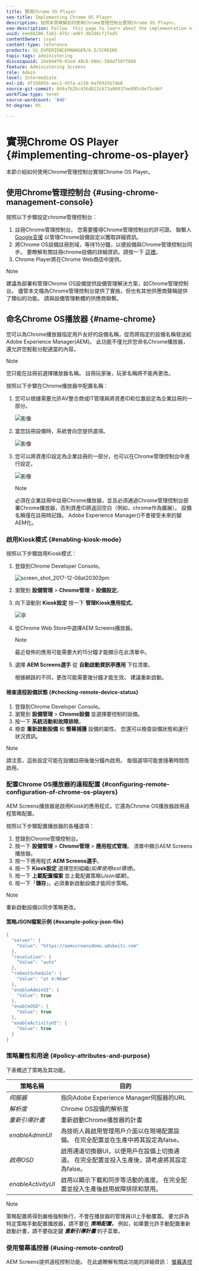 ```yaml
---
title: 實現Chrome OS Player
seo-title: Implementing Chrome OS Player
description: 按照本頁瞭解如何使用Chrome管理控制台實現Chrome OS Player。
seo-description: Follow  this page to learn about the implementation of the Chrome OS Player using the Chrome Management Console.
uuid: eee84286-fa81-475c-ad6f-db2d6cf1fed5
contentOwner: jsyal
content-type: reference
products: SG_EXPERIENCEMANAGER/6.5/SCREENS
topic-tags: administering
discoiquuid: 1be944f0-02ed-48c6-98bc-504d758ff866
feature: Administering Screens
role: Admin
level: Intermediate
exl-id: 4f16605b-aec1-45fa-a110-0af6925b74b0
source-git-commit: 8d4a7b2bc436d822c673a00437ee895c8ef5cb6f
workflow-type: tm+mt
source-wordcount: '846'
ht-degree: 0%

---
```


# 實現Chrome OS Player  {#implementing-chrome-os-player}

本節介紹如何使用Chrome管理控制台實現Chrome OS Player。

## 使用Chrome管理控制台 {#using-chrome-management-console}

按照以下步驟設定chrome管理控制台：

1. 註冊Chrome管理控制台。 您需要獲得Chrome管理控制台的許可證。 聯繫人 [Google支援](https://support.google.com/chrome/a/answer/1375678?hl=en&amp;ref_topic=2935995) 以管理Chrome設備設定以獲取詳細資訊。
1. 將Chrome OS設備註冊到域，等待15分鐘，以便設備與Chrome管理控制台同步。 要瞭解有關註冊chrome設備的詳細資訊，請按一下 [這裡](https://support.google.com/chrome/a/answer/1360534?hl=en)。
1. Chrome Player將在Chrome Web商店中提供。

>[!NOTE]
>
>建議為部署和管理Chrome OS設備提供設備管理解決方案，如Chrome管理控制台。 儘管本文檔為Chrome管理控制台提供了實施，但也有其他供應商聲稱提供了類似的功能。 請與設備管理軟體的供應商聯繫。

## 命名Chrome OS播放器 {#name-chrome}

您可以為Chrome播放器指定用戶友好的設備名稱，從而將指定的設備名稱發送給Adobe Experience Manager(AEM)。 此功能不僅允許您命名Chrome播放器，還允許您輕鬆分配適當的內容。

>[!NOTE]
>您只能在註冊前選擇播放器名稱。 註冊玩家後，玩家名稱將不能再更改。

按照以下步驟在Chrome播放器中配置名稱：

1. 您可以根據需要允許AV整合商或IT管理員將資產ID和位置設定為企業註冊的一部分。

   ![影像](/help/user-guide/assets/chrome-device/chrome1.png)

1. 當您註冊設備時，系統會向您提供選項。

   ![影像](/help/user-guide/assets/chrome-device/chrome2.jpg)

1. 您可以將資產ID設定為企業註冊的一部分，也可以在Chrome管理控制台中進行設定。

   ![影像](/help/user-guide/assets/chrome-device/chrome3.png)

   >[!NOTE]
   >必須在企業註冊中註冊Chrome播放器，並且必須通過Chrome管理控制台部署Chrome播放器，否則資產ID將返回空白（例如，chrome作為擴展）。 設備名稱僅在註冊時記錄。 Adobe Experience Manager()不會接受未來的變AEM化。

### 啟用Kiosk模式 {#enabling-kiosk-mode}

按照以下步驟啟用Kiosk模式：

1. 登錄到Chrome Developer Console。

   ![screen_shot_2017-12-08at20303pm](assets/screen_shot_2017-12-08at20303pm.png)

1. 瀏覽到 **設備管理** > **Chrome管理** > **設備設定**。
1. 向下滾動到 **Kiosk設定** 按一下 **管理Kiosk應用程式**。

   ![亭](assets/kiosk.png)

1. 從Chrome Web Store中選擇AEM Screens播放器。

   >[!NOTE]
   >
   >最近發佈的應用可能需要大約15分鐘才能顯示在此清單中。

1. 選擇 **AEM Screens選手** 從 **自動啟動資訊亭應用** 下拉清單。

   根據網路的不同，更改可能需要幾分鐘才能生效。 建議重新啟動。

#### 檢查遠程設備狀態 {#checking-remote-device-status}

1. 登錄到Chrome Developer Console。
1. 瀏覽到 **設備管理** > **Chrome設備** 並選擇要控制的設備。
1. 按一下 **系統活動和故障排除**。
1. 檢查 **重新啟動設備** 和 **螢幕捕獲** 設備的屬性。 您還可以檢查設備狀態和運行狀況資訊。

>[!NOTE]
>
>請注意，這些設定可能在設備註冊後幾分鐘內啟用。 每個選項可能會隨著時間而啟用。

### 配置Chrome OS播放器的遠程配置 {#configuring-remote-configuration-of-chrome-os-players}

AEM Screens播放器是啟用Kiosk的應用程式，它還為Chrome OS播放器啟用遠程策略配置。

按照以下步驟配置播放器的各種選項：

1. 登錄到Chrome管理控制台。
1. 按一下 **設備管理** > **Chrome管理** > **應用程式管理**。 清單中顯示AEM Screens播放器。
1. 按一下應用程式 **AEM Screens選手**。
1. 按一下 **Kiosk設定** 選擇您的組織(*如果使用test環境*)。
1. 按一下 **上載配置檔案** 並上載配置策略(*Json檔案*)。
1. 按一下「**儲存**」。必須重新啟動設備才能同步策略。

>[!NOTE]
>
>重新啟動設備以同步策略更改。

#### 策略JSON檔案示例 {#example-policy-json-file}

```java
{
  "server": {
    "Value": "https://aemscreensdemo.adobeitc.com"
  },
  "resolution": {
    "Value": "auto"
  },
  "rebootSchedule": {
    "Value": "at 4:00am"
  },
  "enableAdminUI": {
    "Value": true
  },
  "enableOSD": {
    "Value": true
  },
  "enableActivityUI": {
    "Value": true
  }
}
```

### 策略屬性和用途 {#policy-attributes-and-purpose}

下表概述了策略及其功能。

| **策略名稱** | **目的** |
|---|---|
| *伺服器* | 指向Adobe Experience Manager伺服器的URL |
| *解析度* | Chrome OS設備的解析度 |
| *重新引導計畫* | 重新啟動Chrome播放器的計畫 |
| *enableAdminUI* | 為技術人員啟用管理用戶介面以在現場配置設備。 在完全配置並在生產中將其設定為false。 |
| *啟用OSD* | 啟用通道切換器UI，以便用戶在設備上切換通道。 在完全配置並投入生產後，請考慮將其設定為false。 |
| *enableActivityUI* | 啟用以顯示下載和同步等活動的進度。 在完全配置並投入生產後啟用故障排除和禁用。 |

>[!NOTE]
>
>策略配置將得到嚴格強制執行，不會在播放器的管理員UI上手動覆蓋。 要允許為特定策略手動配置播放器，請不要在 ***策略配置，*** 例如，如果要允許手動配置重新啟動計畫，請不要指定鍵 ***重新引導計畫*** 的子菜單。

### 使用螢幕遙控器 {#using-remote-control}

AEM Screens提供遠程控制功能。 在此處瞭解有關此功能的詳細資訊： [螢幕遙控](implementing-remote-control.md)
